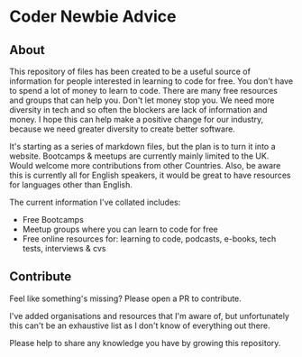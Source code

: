 # Coder Newbie Advice

## About

This repository of files has been created to be a useful source of information for people interested in learning to code for free. 
You don't have to spend a lot of money to learn to code. There are many free resources and groups that can help you. Don't let money stop you. We need more diversity in tech and so often the blockers are lack of information and money. I hope this can help make a positive change for our industry, because we need greater diversity to create better software. 
 
It's starting as a series of markdown files, but the plan is to turn it into a website. Bootcamps & meetups are currently mainly limited to the UK. Would welcome more contributions from other Countries. Also, be aware this is currently all for English speakers, it would be great to have resources for languages other than English.

The current information I've collated includes:
* Free Bootcamps
* Meetup groups where you can learn to code for free
* Free online resources for: learning to code, podcasts, e-books, tech tests, interviews & cvs


## Contribute

Feel like something's missing? Please open a PR to contribute. 

I've added organisations and resources that I'm aware of, but unfortunately this can't be an exhaustive list as I don't know of everything out there.

Please help to share any knowledge you have by growing this repository.

